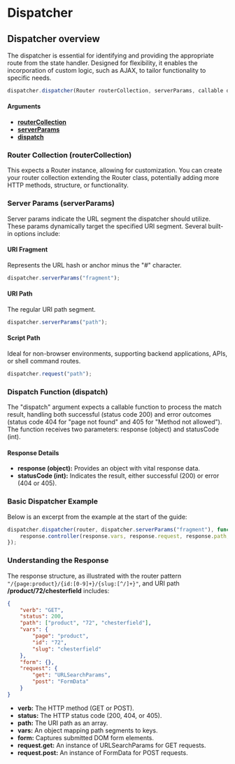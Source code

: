 # Dispatcher

## Dispatcher overview

The dispatcher is essential for identifying and providing the appropriate route from the state handler. Designed for flexibility, it enables the incorporation of custom logic, such as AJAX, to tailor functionality to specific needs.

```javascript
dispatcher.dispatcher(Router routerCollection, serverParams, callable dispatch);
```

#### Arguments

* [**routerCollection**](dispatcher.md#router-collection-routercollection)
* [**serverParams**](dispatcher.md#server-params-serverparams)
* [**dispatch**](dispatcher.md#dispatch-function-dispatch)

### Router Collection (routerCollection)

This expects a Router instance, allowing for customization. You can create your router collection extending the Router class, potentially adding more HTTP methods, structure, or functionality.

### Server Params (serverParams)

Server params indicate the URL segment the dispatcher should utilize. These params dynamically target the specified URI segment. Several built-in options include:

#### URI Fragment

Represents the URL hash or anchor minus the "#" character.

```javascript
dispatcher.serverParams("fragment");
```

#### URI Path

The regular URI path segment.

```javascript
dispatcher.serverParams("path");
```

#### Script Path

Ideal for non-browser environments, supporting backend applications, APIs, or shell command routes.

```javascript
dispatcher.request("path");
```

### Dispatch Function (dispatch)

The "dispatch" argument expects a callable function to process the match result, handling both successful (status code 200) and error outcomes (status code 404 for "page not found" and 405 for "Method not allowed"). The function receives two parameters: response (object) and statusCode (int).

#### Response Details

* **response (object):** Provides an object with vital response data.
* **statusCode (int):** Indicates the result, either successful (200) or error (404 or 405).

### Basic Dispatcher Example

Below is an excerpt from the example at the start of the guide:

```javascript
dispatcher.dispatcher(router, dispatcher.serverParams("fragment"), function(response, statusCode) {
    response.controller(response.vars, response.request, response.path, statusCode);
});
```

### Understanding the Response

The response structure, as illustrated with the router pattern `"/{page:product}/{id:[0-9]+}/{slug:[^/]+}"`, and URI path **/product/72/chesterfield** includes:

```json
{
    "verb": "GET",
    "status": 200,
    "path": ["product", "72", "chesterfield"],
    "vars": {
        "page": "product",
        "id": "72",
        "slug": "chesterfield"
    },
    "form": {},
    "request": {
        "get": "URLSearchParams",
        "post": "FormData"
    }
}
```

* **verb:** The HTTP method (GET or POST).
* **status:** The HTTP status code (200, 404, or 405).
* **path:** The URI path as an array.
* **vars:** An object mapping path segments to keys.
* **form:** Captures submitted DOM form elements.
* **request.get:** An instance of URLSearchParams for GET requests.
* **request.post:** An instance of FormData for POST requests.
